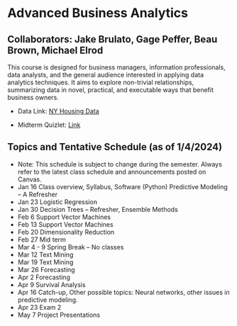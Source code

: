 # Advanced Business Analytics
## Collaborators: Jake Brulato, Gage Peffer, Beau Brown, Michael Elrod
This course is designed for business managers, information professionals, data analysts, and the general audience interested in applying data analytics techniques. It aims to explore non-trivial relationships, summarizing data in novel, practical, and executable ways that benefit business owners.

- Data Link: [NY Housing Data](https://www.kaggle.com/datasets/nelgiriyewithana/new-york-housing-market?select=NY-House-Dataset.csv )

- Midterm Quizlet: [Link](https://quizlet.com/886183786/dsbambad-6211-midterm-information-spring-2024-flash-cards/?i=27xifl&x=1jqt)

## Topics and Tentative Schedule (as of 1/4/2024)
- Note: This schedule is subject to change during the semester. Always refer to the latest class schedule and announcements posted on Canvas.
- Jan 16 Class overview, Syllabus, Software (Python) Predictive Modeling – A Refresher
- Jan 23 Logistic Regression
- Jan 30 Decision Trees – Refresher, Ensemble Methods
- Feb 6 Support Vector Machines
- Feb 13 Support Vector Machines
- Feb 20 Dimensionality Reduction
- Feb 27 Mid term
- Mar 4 - 9 Spring Break – No classes
- Mar 12 Text Mining
- Mar 19 Text Mining
- Mar 26 Forecasting
- Apr 2 Forecasting
- Apr 9 Survival Analysis
- Apr 16 Catch-up, Other possible topics: Neural networks, other issues in predictive modeling.
- Apr 23 Exam 2
- May 7 Project Presentations
